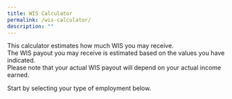```yaml
---
title: WIS Calculator
permalink: /wis-calculator/
description: ""
---
```

This calculator estimates how much WIS you may receive.  
The WIS payout you may receive is estimated based on the values you have indicated.  
Please note that your actual WIS payout will depend on your actual income earned.

Start by selecting your type of employment below.